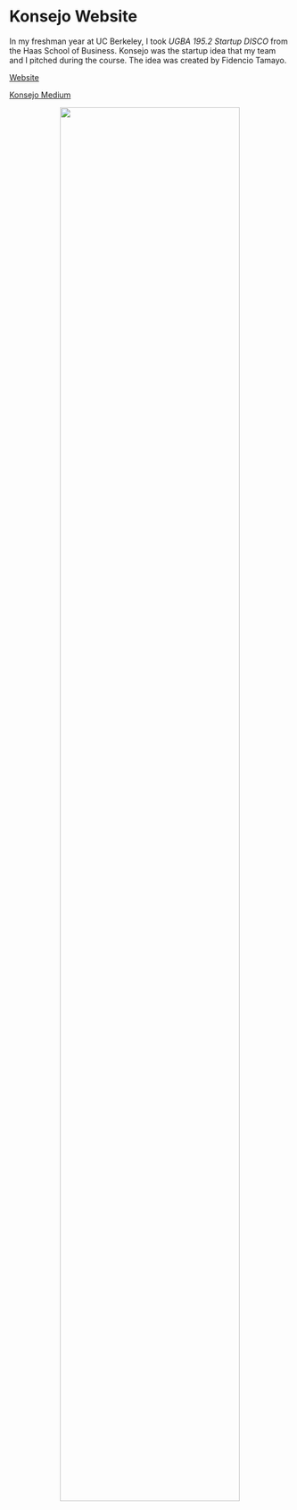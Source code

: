 # Konsejo Website

In my freshman year at UC Berkeley, I took *UGBA 195.2 Startup DISCO* from the Haas School of Business. Konsejo was the startup idea that my team and I pitched during the course. The idea was created by Fidencio Tamayo.

[Website](https://emersonhsieh.github.io/konsejo-website/)

[Konsejo Medium](https://medium.com/@konsejoco)

<p align="center">
  <img src="https://i.imgur.com/5xOnhoI.jpg" height="80%" width="80%">
</p>

